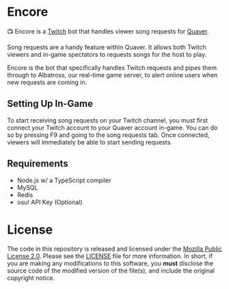 # Encore
📺 Encore is a [Twitch](https://twitch.tv) bot that handles viewer song requests for [Quaver](https://github.com/Quaver/Quaver).

Song requests are a handy feature within Quaver. It allows both Twitch viewers and in-game spectators to requests songs for the host to play.

Encore is the bot that specifically handles Twitch requests and pipes them through to Albatross, our real-time game server, to alert online users when new requests are coming in.

## Setting Up In-Game

To start receiving song requests on your Twitch channel, you must first connect your Twitch account to your Quaver account in-game. You can do so by pressing F9 and going to the song requests tab. Once connected, viewers will immediately be able to start sending requests.

## Requirements

* Node.js w/ a TypeScript compiler
* MySQL
* Redis
* osu! API Key (Optional)

# License
The code in this repository is released and licensed under the [Mozilla Public License 2.0](). Please see the [LICENSE]() file for more information. In short, if you are making any modifications to this software, you **must** disclose the source code of the modified version of the file(s), and include the original copyright notice.
